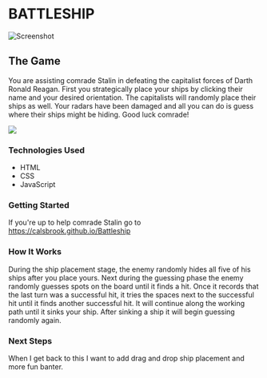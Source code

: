 # BATTLESHIP

![Screenshot](https://i.imgur.com/4EACjIf.png)
## The Game
You are assisting comrade Stalin in defeating the capitalist forces of Darth Ronald Reagan.  First you strategically place your ships by clicking their name and your desired orientation.  The capitalists will randomly place their ships as well. Your radars have been damaged and all you can do is guess where their ships might be hiding.  Good luck comrade!

<img src="https://i.imgur.com/FKvXfB1.png">

### Technologies Used
* HTML
* CSS
* JavaScript

### Getting Started
If you're up to help comrade Stalin go to https://calsbrook.github.io/Battleship

### How It Works
During the ship placement stage, the enemy randomly hides all five of his ships after you place yours. Next during the guessing phase the enemy randomly guesses spots on the board until it finds a hit.  Once it records that the last turn was a successful hit, it tries the spaces next to the successful hit until it finds another successful hit.  It will continue along the working path until it sinks your ship.  After sinking a ship it will begin guessing randomly again.

### Next Steps
When I get back to this I want to add drag and drop ship placement and more fun banter.

